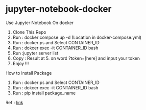 # jupyter-notebook-docker
Use Jupyter Notebook On docker
<ol>
<li>Clone This Repo</li>
<li>Run : docker compose up -d (Location in docker-compose.yml)</li>
<li>Run : docker ps and Select CONTAINER_ID</li>
<li>Run : dokcer exec -it CONTAINER_ID bash</li>
<li>Run :jupyter server list</li>
<li>Copy : Result at 5. on word ?token=[here] and input your token</li>
<li>Enjoy !!!</li>
</ol>

How to Install Package
<ol>
<li>Run : docker ps and Select CONTAINER_ID</li>
<li>Run : dokcer exec -it CONTAINER_ID bash</li>
<li>Run : pip install package_name</li>
</ol>

Ref : [link](https://jupyter-server.readthedocs.io/en/latest/operators/public-server.html)
